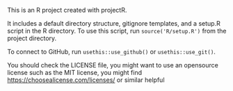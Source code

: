 This is an R project created with projectR. 

  It includes a default directory structure, gitignore templates, and a setup.R script 
  in the R directory. To use this script, run `source('R/setup.R')` from the project directory. 

  To connect to GitHub, run `usethis::use_github()` or `usethis::use_git()`. 

  You should check the LICENSE file, you might want to use an opensource license such as the MIT license,
  you might find https://choosealicense.com/licenses/ or similar helpful
